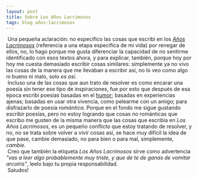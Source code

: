 ```yaml
---
layout: post
title: Sobre Los Años Lacrimosos
tags: blog años-lacrimosos
---
```

&nbsp;Una pequeña aclaración: no especifico las cosas que escribí en los [_Años Lacrimosos_](https://calevin.github.io/tag/a%C3%B1os-lacrimosos/) (referencia a una etapa especifica de mi vida) por renegar de ellos, no, lo hago porque me gusta diferenciar la capacidad de no sentirme identificado con esos textos ahora, y para explicar, también, porque hoy por hoy me cuesta demasiado escribir cosas similares: simplemente ya no vivo las cosas de la manera que me llevaban a escribir así, no lo veo como algo ni bueno ni malo, solo _es así_.<br/>&nbsp;Incluso una de las cosas que aun trato de resolver es como encarar una poesía sin tener ese tipo de inspiraciones, fue por esto que después de esa época escribí poesías basadas en el [humor](https://calevin.github.io/Poesia-Gracias/); basadas en experiencias ajenas; basadas en usar otra vivencia, como pelearme con un amigo; para disfrazarlo de poesía _romántica_. Porque en el fondo me sigue gustando escribir poesías, pero no estoy logrando que cosas no románticas que escribo me gusten de la misma manera que las cosas que escribía en _Los Años Lacrimosos_, es un pequeño conflicto que estoy tratando de resolver, y  no, no se trata sobre volver a vivir cosas así, se hace muy difícil la idea de que pase, cambie demasiado, no para bien o para mal, simplemente, _cambie_.<br/>&nbsp;Creo que también la etiqueta _Los Años Lacrimosos_ sirve como advertencia _"vas a leer algo probablemente muy triste, y que de te de ganas de vomitar arcoíris"_, leelo bajo tu propia responsabilidad.<br/>&nbsp;Saludos!
